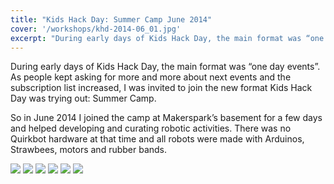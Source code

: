 ```yaml
---
title: "Kids Hack Day: Summer Camp June 2014"
cover: '/workshops/khd-2014-06_01.jpg'
excerpt: "During early days of Kids Hack Day, the main format was “one day events”. As people kept asking for more and more about next events and the subscription list increased, I was invited to join the new format Kids Hack Day was trying out: Summer Camp."
---
```


During early days of Kids Hack Day, the main format was “one day events”. As people kept asking for more and more about next events and the subscription list increased, I was invited to join the new format Kids Hack Day was trying out: Summer Camp.

So in June 2014 I  joined the camp at Makerspark’s basement for a few days and helped developing and curating robotic activities. There was no Quirkbot hardware at that time and all robots were made with Arduinos, Strawbees, motors and rubber bands.

![](/workshops/khd-2014-06_01.jpg)
![](/workshops/khd-2014-06_02.jpg)
![](/workshops/khd-2014-06_03.jpg)
![](/workshops/khd-2014-06_04.jpg)
![](/workshops/khd-2014-06_05.jpg)
![](/workshops/khd-2014-06_06.jpg)

